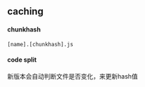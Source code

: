 ## caching

#### chunkhash

```
[name].[chunkhash].js
```

#### code split

新版本会自动判断文件是否变化，来更新hash值
